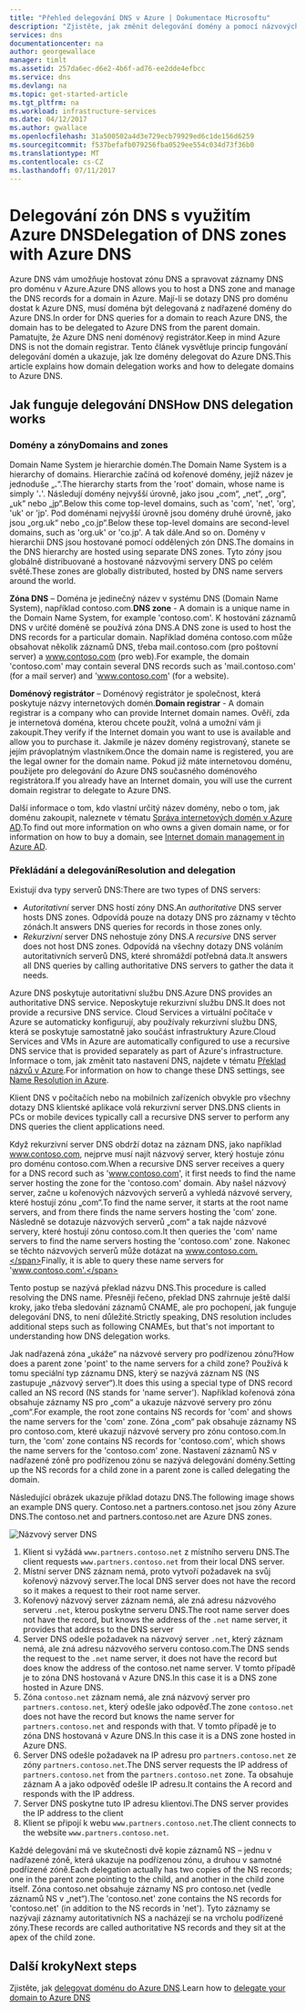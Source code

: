 ```yaml
---
title: "Přehled delegování DNS v Azure | Dokumentace Microsoftu"
description: "Zjistěte, jak změnit delegování domény a pomocí názvových serverů Azure DNS umožněte hosting domén."
services: dns
documentationcenter: na
author: georgewallace
manager: timlt
ms.assetid: 257da6ec-d6e2-4b6f-ad76-ee2dde4efbcc
ms.service: dns
ms.devlang: na
ms.topic: get-started-article
ms.tgt_pltfrm: na
ms.workload: infrastructure-services
ms.date: 04/12/2017
ms.author: gwallace
ms.openlocfilehash: 31a500502a4d3e729ecb79929ed6c1de156d6259
ms.sourcegitcommit: f537befafb079256fba0529ee554c034d73f36b0
ms.translationtype: MT
ms.contentlocale: cs-CZ
ms.lasthandoff: 07/11/2017
---
```

# <a name="delegation-of-dns-zones-with-azure-dns"></a><span data-ttu-id="d179d-103">Delegování zón DNS s využitím Azure DNS</span><span class="sxs-lookup"><span data-stu-id="d179d-103">Delegation of DNS zones with Azure DNS</span></span>

<span data-ttu-id="d179d-104">Azure DNS vám umožňuje hostovat zónu DNS a spravovat záznamy DNS pro doménu v Azure.</span><span class="sxs-lookup"><span data-stu-id="d179d-104">Azure DNS allows you to host a DNS zone and manage the DNS records for a domain in Azure.</span></span> <span data-ttu-id="d179d-105">Mají-li se dotazy DNS pro doménu dostat k Azure DNS, musí doména být delegovaná z nadřazené domény do Azure DNS.</span><span class="sxs-lookup"><span data-stu-id="d179d-105">In order for DNS queries for a domain to reach Azure DNS, the domain has to be delegated to Azure DNS from the parent domain.</span></span> <span data-ttu-id="d179d-106">Pamatujte, že Azure DNS není doménový registrátor.</span><span class="sxs-lookup"><span data-stu-id="d179d-106">Keep in mind Azure DNS is not the domain registrar.</span></span> <span data-ttu-id="d179d-107">Tento článek vysvětluje princip fungování delegování domén a ukazuje, jak lze domény delegovat do Azure DNS.</span><span class="sxs-lookup"><span data-stu-id="d179d-107">This article explains how domain delegation works and how to delegate domains to Azure DNS.</span></span>

## <a name="how-dns-delegation-works"></a><span data-ttu-id="d179d-108">Jak funguje delegování DNS</span><span class="sxs-lookup"><span data-stu-id="d179d-108">How DNS delegation works</span></span>

### <a name="domains-and-zones"></a><span data-ttu-id="d179d-109">Domény a zóny</span><span class="sxs-lookup"><span data-stu-id="d179d-109">Domains and zones</span></span>

<span data-ttu-id="d179d-110">Domain Name System je hierarchie domén.</span><span class="sxs-lookup"><span data-stu-id="d179d-110">The Domain Name System is a hierarchy of domains.</span></span> <span data-ttu-id="d179d-111">Hierarchie začíná od kořenové domény, jejíž název je jednoduše „**.**“.</span><span class="sxs-lookup"><span data-stu-id="d179d-111">The hierarchy starts from the 'root' domain, whose name is simply '**.**'.</span></span>  <span data-ttu-id="d179d-112">Následují domény nejvyšší úrovně, jako jsou „com“, „net“, „org“, „uk“ nebo „jp“.</span><span class="sxs-lookup"><span data-stu-id="d179d-112">Below this come top-level domains, such as 'com', 'net', 'org', 'uk' or 'jp'.</span></span>  <span data-ttu-id="d179d-113">Pod doménami nejvyšší úrovně jsou domény druhé úrovně, jako jsou „org.uk“ nebo „co.jp“.</span><span class="sxs-lookup"><span data-stu-id="d179d-113">Below these top-level domains are second-level domains, such as 'org.uk' or 'co.jp'.</span></span>  <span data-ttu-id="d179d-114">A tak dále.</span><span class="sxs-lookup"><span data-stu-id="d179d-114">And so on.</span></span> <span data-ttu-id="d179d-115">Domény v hierarchii DNS jsou hostované pomocí oddělených zón DNS.</span><span class="sxs-lookup"><span data-stu-id="d179d-115">The domains in the DNS hierarchy are hosted using separate DNS zones.</span></span> <span data-ttu-id="d179d-116">Tyto zóny jsou globálně distribuované a hostované názvovými servery DNS po celém světě.</span><span class="sxs-lookup"><span data-stu-id="d179d-116">These zones are globally distributed, hosted by DNS name servers around the world.</span></span>

<span data-ttu-id="d179d-117">**Zóna DNS** – Doména je jedinečný název v systému DNS (Domain Name System), například contoso.com.</span><span class="sxs-lookup"><span data-stu-id="d179d-117">**DNS zone** - A domain is a unique name in the Domain Name System, for example 'contoso.com'.</span></span> <span data-ttu-id="d179d-118">K hostování záznamů DNS v určité doméně se používá zóna DNS.</span><span class="sxs-lookup"><span data-stu-id="d179d-118">A DNS zone is used to host the DNS records for a particular domain.</span></span> <span data-ttu-id="d179d-119">Například doména contoso.com může obsahovat několik záznamů DNS, třeba mail.contoso.com (pro poštovní server) a www.contoso.com (pro web).</span><span class="sxs-lookup"><span data-stu-id="d179d-119">For example, the domain 'contoso.com' may contain several DNS records such as 'mail.contoso.com' (for a mail server) and 'www.contoso.com' (for a website).</span></span>

<span data-ttu-id="d179d-120">**Doménový registrátor** – Doménový registrátor je společnost, která poskytuje názvy internetových domén.</span><span class="sxs-lookup"><span data-stu-id="d179d-120">**Domain registrar** - A domain registrar is a company who can provide Internet domain names.</span></span> <span data-ttu-id="d179d-121">Ověří, zda je internetová doména, kterou chcete použít, volná a umožní vám ji zakoupit.</span><span class="sxs-lookup"><span data-stu-id="d179d-121">They verify if the Internet domain you want to use is available and allow you to purchase it.</span></span> <span data-ttu-id="d179d-122">Jakmile je název domény registrovaný, stanete se jejím právoplatným vlastníkem.</span><span class="sxs-lookup"><span data-stu-id="d179d-122">Once the domain name is registered, you are the legal owner for the domain name.</span></span> <span data-ttu-id="d179d-123">Pokud již máte internetovou doménu, použijete pro delegování do Azure DNS současného doménového registrátora.</span><span class="sxs-lookup"><span data-stu-id="d179d-123">If you already have an Internet domain, you will use the current domain registrar to delegate to Azure DNS.</span></span>

<span data-ttu-id="d179d-124">Další informace o tom, kdo vlastní určitý název domény, nebo o tom, jak doménu zakoupit, naleznete v tématu [Správa internetových domén v Azure AD](https://msdn.microsoft.com/library/azure/hh969248.aspx).</span><span class="sxs-lookup"><span data-stu-id="d179d-124">To find out more information on who owns a given domain name, or for information on how to buy a domain, see [Internet domain management in Azure AD](https://msdn.microsoft.com/library/azure/hh969248.aspx).</span></span>

### <a name="resolution-and-delegation"></a><span data-ttu-id="d179d-125">Překládání a delegování</span><span class="sxs-lookup"><span data-stu-id="d179d-125">Resolution and delegation</span></span>

<span data-ttu-id="d179d-126">Existují dva typy serverů DNS:</span><span class="sxs-lookup"><span data-stu-id="d179d-126">There are two types of DNS servers:</span></span>

* <span data-ttu-id="d179d-127">*Autoritativní* server DNS hostí zóny DNS.</span><span class="sxs-lookup"><span data-stu-id="d179d-127">An *authoritative* DNS server hosts DNS zones.</span></span> <span data-ttu-id="d179d-128">Odpovídá pouze na dotazy DNS pro záznamy v těchto zónách.</span><span class="sxs-lookup"><span data-stu-id="d179d-128">It answers DNS queries for records in those zones only.</span></span>
* <span data-ttu-id="d179d-129">*Rekurzivní* server DNS nehostuje zóny DNS.</span><span class="sxs-lookup"><span data-stu-id="d179d-129">A *recursive* DNS server does not host DNS zones.</span></span> <span data-ttu-id="d179d-130">Odpovídá na všechny dotazy DNS voláním autoritativních serverů DNS, které shromáždí potřebná data.</span><span class="sxs-lookup"><span data-stu-id="d179d-130">It answers all DNS queries by calling authoritative DNS servers to gather the data it needs.</span></span>

<span data-ttu-id="d179d-131">Azure DNS poskytuje autoritativní službu DNS.</span><span class="sxs-lookup"><span data-stu-id="d179d-131">Azure DNS provides an authoritative DNS service.</span></span>  <span data-ttu-id="d179d-132">Neposkytuje rekurzivní službu DNS.</span><span class="sxs-lookup"><span data-stu-id="d179d-132">It does not provide a recursive DNS service.</span></span> <span data-ttu-id="d179d-133">Cloud Services a virtuální počítače v Azure se automaticky konfigurují, aby používaly rekurzivní službu DNS, která se poskytuje samostatně jako součást infrastruktury Azure.</span><span class="sxs-lookup"><span data-stu-id="d179d-133">Cloud Services and VMs in Azure are automatically configured to use a recursive DNS service that is provided separately as part of Azure's infrastructure.</span></span> <span data-ttu-id="d179d-134">Informace o tom, jak změnit tato nastavení DNS, najdete v tématu [Překlad názvů v Azure](../virtual-network/virtual-networks-name-resolution-for-vms-and-role-instances.md#name-resolution-using-your-own-dns-server).</span><span class="sxs-lookup"><span data-stu-id="d179d-134">For information on how to change these DNS settings, see [Name Resolution in Azure](../virtual-network/virtual-networks-name-resolution-for-vms-and-role-instances.md#name-resolution-using-your-own-dns-server).</span></span>

<span data-ttu-id="d179d-135">Klient DNS v počítačích nebo na mobilních zařízeních obvykle pro všechny dotazy DNS klientské aplikace volá rekurzivní server DNS.</span><span class="sxs-lookup"><span data-stu-id="d179d-135">DNS clients in PCs or mobile devices typically call a recursive DNS server to perform any DNS queries the client applications need.</span></span>

<span data-ttu-id="d179d-136">Když rekurzivní server DNS obdrží dotaz na záznam DNS, jako například www.contoso.com, nejprve musí najít názvový server, který hostuje zónu pro doménu contoso.com.</span><span class="sxs-lookup"><span data-stu-id="d179d-136">When a recursive DNS server receives a query for a DNS record such as 'www.contoso.com', it first needs to find the name server hosting the zone for the 'contoso.com' domain.</span></span> <span data-ttu-id="d179d-137">Aby našel názvový server, začne u kořenových názvových serverů a vyhledá názvové servery, které hostují zónu „com“.</span><span class="sxs-lookup"><span data-stu-id="d179d-137">To find the name server, it starts at the root name servers, and from there finds the name servers hosting the 'com' zone.</span></span> <span data-ttu-id="d179d-138">Následně se dotazuje názvových serverů „com“ a tak najde názvové servery, které hostují zónu contoso.com.</span><span class="sxs-lookup"><span data-stu-id="d179d-138">It then queries the 'com' name servers to find the name servers hosting the 'contoso.com' zone.</span></span>  <span data-ttu-id="d179d-139">Nakonec se těchto názvových serverů může dotázat na www.contoso.com.</span><span class="sxs-lookup"><span data-stu-id="d179d-139">Finally, it is able to query these name servers for 'www.contoso.com'.</span></span>

<span data-ttu-id="d179d-140">Tento postup se nazývá překlad názvu DNS.</span><span class="sxs-lookup"><span data-stu-id="d179d-140">This procedure is called resolving the DNS name.</span></span> <span data-ttu-id="d179d-141">Přesněji řečeno, překlad DNS zahrnuje ještě další kroky, jako třeba sledování záznamů CNAME, ale pro pochopení, jak funguje delegování DNS, to není důležité.</span><span class="sxs-lookup"><span data-stu-id="d179d-141">Strictly speaking, DNS resolution includes additional steps such as following CNAMEs, but that's not important to understanding how DNS delegation works.</span></span>

<span data-ttu-id="d179d-142">Jak nadřazená zóna „ukáže“ na názvové servery pro podřízenou zónu?</span><span class="sxs-lookup"><span data-stu-id="d179d-142">How does a parent zone 'point' to the name servers for a child zone?</span></span> <span data-ttu-id="d179d-143">Používá k tomu speciální typ záznamu DNS, který se nazývá záznam NS (NS zastupuje „názvový server“).</span><span class="sxs-lookup"><span data-stu-id="d179d-143">It does this using a special type of DNS record called an NS record (NS stands for 'name server').</span></span> <span data-ttu-id="d179d-144">Například kořenová zóna obsahuje záznamy NS pro „com“ a ukazuje názvové servery pro zónu „com“.</span><span class="sxs-lookup"><span data-stu-id="d179d-144">For example, the root zone contains NS records for 'com' and shows the name servers for the 'com' zone.</span></span> <span data-ttu-id="d179d-145">Zóna „com“ pak obsahuje záznamy NS pro contoso.com, které ukazují názvové servery pro zónu contoso.com.</span><span class="sxs-lookup"><span data-stu-id="d179d-145">In turn, the 'com' zone contains NS records for 'contoso.com', which shows the name servers for the 'contoso.com' zone.</span></span> <span data-ttu-id="d179d-146">Nastavení záznamů NS v nadřazené zóně pro podřízenou zónu se nazývá delegování domény.</span><span class="sxs-lookup"><span data-stu-id="d179d-146">Setting up the NS records for a child zone in a parent zone is called delegating the domain.</span></span>

<span data-ttu-id="d179d-147">Následující obrázek ukazuje příklad dotazu DNS.</span><span class="sxs-lookup"><span data-stu-id="d179d-147">The following image shows an example DNS query.</span></span> <span data-ttu-id="d179d-148">Contoso.net a partners.contoso.net jsou zóny Azure DNS.</span><span class="sxs-lookup"><span data-stu-id="d179d-148">The contoso.net and partners.contoso.net are Azure DNS zones.</span></span>

![Názvový server DNS](./media/dns-domain-delegation/image1.png)

1. <span data-ttu-id="d179d-150">Klient si vyžádá `www.partners.contoso.net` z místního serveru DNS.</span><span class="sxs-lookup"><span data-stu-id="d179d-150">The client requests `www.partners.contoso.net` from their local DNS server.</span></span>
1. <span data-ttu-id="d179d-151">Místní server DNS záznam nemá, proto vytvoří požadavek na svůj kořenový názvový server.</span><span class="sxs-lookup"><span data-stu-id="d179d-151">The local DNS server does not have the record so it makes a request to their root name server.</span></span>
1. <span data-ttu-id="d179d-152">Kořenový názvový server záznam nemá, ale zná adresu názvového serveru `.net`, kterou poskytne serveru DNS.</span><span class="sxs-lookup"><span data-stu-id="d179d-152">The root name server does not have the record, but knows the address of the `.net` name server, it provides that address to the DNS server</span></span>
1. <span data-ttu-id="d179d-153">Server DNS odešle požadavek na názvový server `.net`, který záznam nemá, ale zná adresu názvového serveru contoso.com.</span><span class="sxs-lookup"><span data-stu-id="d179d-153">The DNS sends the request to the `.net` name server, it does not have the record but does know the address of the contoso.net name server.</span></span> <span data-ttu-id="d179d-154">V tomto případě je to zóna DNS hostovaná v Azure DNS.</span><span class="sxs-lookup"><span data-stu-id="d179d-154">In this case it is a DNS zone hosted in Azure DNS.</span></span>
1. <span data-ttu-id="d179d-155">Zóna `contoso.net` záznam nemá, ale zná názvový server pro `partners.contoso.net`, který odešle jako odpověď.</span><span class="sxs-lookup"><span data-stu-id="d179d-155">The zone `contoso.net` does not have the record but knows the name server for `partners.contoso.net` and responds with that.</span></span> <span data-ttu-id="d179d-156">V tomto případě je to zóna DNS hostovaná v Azure DNS.</span><span class="sxs-lookup"><span data-stu-id="d179d-156">In this case it is a DNS zone hosted in Azure DNS.</span></span>
1. <span data-ttu-id="d179d-157">Server DNS odešle požadavek na IP adresu pro `partners.contoso.net` ze zóny `partners.contoso.net`.</span><span class="sxs-lookup"><span data-stu-id="d179d-157">The DNS server requests the IP address of `partners.contoso.net` from the `partners.contoso.net` zone.</span></span> <span data-ttu-id="d179d-158">Ta obsahuje záznam A a jako odpověď odešle IP adresu.</span><span class="sxs-lookup"><span data-stu-id="d179d-158">It contains the A record and responds with the IP address.</span></span>
1. <span data-ttu-id="d179d-159">Server DNS poskytne tuto IP adresu klientovi.</span><span class="sxs-lookup"><span data-stu-id="d179d-159">The DNS server provides the IP address to the client</span></span>
1. <span data-ttu-id="d179d-160">Klient se připojí k webu `www.partners.contoso.net`.</span><span class="sxs-lookup"><span data-stu-id="d179d-160">The client connects to the website `www.partners.contoso.net`.</span></span>

<span data-ttu-id="d179d-161">Každé delegování má ve skutečnosti dvě kopie záznamů NS – jednu v nadřazené zóně, která ukazuje na podřízenou zónu, a druhou v samotné podřízené zóně.</span><span class="sxs-lookup"><span data-stu-id="d179d-161">Each delegation actually has two copies of the NS records; one in the parent zone pointing to the child, and another in the child zone itself.</span></span> <span data-ttu-id="d179d-162">Zóna contoso.net obsahuje záznamy NS pro contoso.net (vedle záznamů NS v „net“).</span><span class="sxs-lookup"><span data-stu-id="d179d-162">The 'contoso.net' zone contains the NS records for 'contoso.net' (in addition to the NS records in 'net').</span></span> <span data-ttu-id="d179d-163">Tyto záznamy se nazývají záznamy autoritativních NS a nacházejí se na vrcholu podřízené zóny.</span><span class="sxs-lookup"><span data-stu-id="d179d-163">These records are called authoritative NS records and they sit at the apex of the child zone.</span></span>

## <a name="next-steps"></a><span data-ttu-id="d179d-164">Další kroky</span><span class="sxs-lookup"><span data-stu-id="d179d-164">Next steps</span></span>

<span data-ttu-id="d179d-165">Zjistěte, jak [delegovat doménu do Azure DNS](dns-delegate-domain-azure-dns.md).</span><span class="sxs-lookup"><span data-stu-id="d179d-165">Learn how to [delegate your domain to Azure DNS](dns-delegate-domain-azure-dns.md)</span></span>


